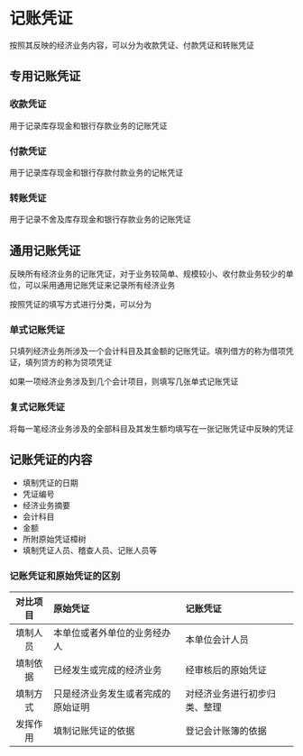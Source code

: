 # 记账凭证

按照其反映的经济业务内容，可以分为收款凭证、付款凭证和转账凭证

## 专用记账凭证

### 收款凭证

用于记录库存现金和银行存款业务的记账凭证

### 付款凭证

用于记录库存现金和银行存款付款业务的记帐凭证

### 转账凭证

用于记录不舍及库存现金和银行存款业务的记账凭证

## 通用记账凭证

反映所有经济业务的记账凭证，对于业务较简单、规模较小、收付款业务较少的单位，可以采用通用记账凭证来记录所有经济业务

按照凭证的填写方式进行分类，可以分为

### 单式记账凭证

只填列经济业务所涉及一个会计科目及其金额的记账凭证。填列借方的称为借项凭证，填列贷方的称为贷项凭证

如果一项经济业务涉及到几个会计项目，则填写几张单式记账凭证

### 复式记账凭证

将每一笔经济业务涉及的全部科目及其发生额均填写在一张记账凭证中反映的凭证

## 记账凭证的内容

- 填制凭证的日期
- 凭证编号
- 经济业务摘要
- 会计科目
- 金额
- 所附原始凭证樟树
- 填制凭证人员、稽查人员、记账人员等

### 记账凭证和原始凭证的区别

|对比项目|原始凭证|记账凭证|
|:----:|:------|:------|
|填制人员|本单位或者外单位的业务经办人|本单位会计人员|
|填制依据|已经发生或完成的经济业务|经审核后的原始凭证|
|填制方式|只是经济业务发生或者完成的原始证明|对经济业务进行初步归类、整理|
|发挥作用|填制记账凭证的依据|登记会计账簿的依据|